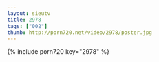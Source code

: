 ```yaml
--- 
layout: sieutv
title: 2978
tags: ["002"]
thumb: http://porn720.net/video/2978/poster.jpg
---
```

{% include porn720 key="2978" %} 
